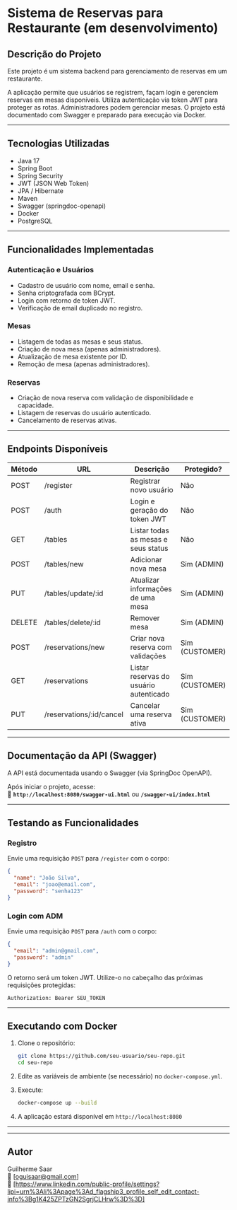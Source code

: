 
# Sistema de Reservas para Restaurante (em desenvolvimento)


## Descrição do Projeto

Este projeto é um sistema backend para gerenciamento de reservas em um restaurante.

A aplicação permite que usuários se registrem, façam login e gerenciem reservas em mesas disponíveis. Utiliza autenticação via token JWT para proteger as rotas. Administradores podem gerenciar mesas. O projeto está documentado com Swagger e preparado para execução via Docker.

---

## Tecnologias Utilizadas

- Java 17  
- Spring Boot  
- Spring Security  
- JWT (JSON Web Token)  
- JPA / Hibernate  
- Maven  
- Swagger (springdoc-openapi)  
- Docker  
- PostgreSQL  

---

## Funcionalidades Implementadas

### Autenticação e Usuários

- Cadastro de usuário com nome, email e senha.
- Senha criptografada com BCrypt.
- Login com retorno de token JWT.
- Verificação de email duplicado no registro.

### Mesas

- Listagem de todas as mesas e seus status.
- Criação de nova mesa (apenas administradores).
- Atualização de mesa existente por ID.
- Remoção de mesa (apenas administradores).

### Reservas

- Criação de nova reserva com validação de disponibilidade e capacidade.
- Listagem de reservas do usuário autenticado.
- Cancelamento de reservas ativas.

---

## Endpoints Disponíveis

| Método | URL                         | Descrição                                        | Protegido?          |
|--------|-----------------------------|--------------------------------------------------|---------------------|
| POST   | /register                   | Registrar novo usuário                           | Não                 |
| POST   | /auth                       | Login e geração do token JWT                     | Não                 |
| GET    | /tables                     | Listar todas as mesas e seus status              | Não                 |
| POST   | /tables/new                 | Adicionar nova mesa                              | Sim (ADMIN)         |
| PUT    | /tables/update/:id          | Atualizar informações de uma mesa                | Sim (ADMIN)         |
| DELETE | /tables/delete/:id          | Remover mesa                                     | Sim (ADMIN)         |
| POST   | /reservations/new           | Criar nova reserva com validações                | Sim (CUSTOMER)      |
| GET    | /reservations               | Listar reservas do usuário autenticado           | Sim (CUSTOMER)      |
| PUT    | /reservations/:id/cancel    | Cancelar uma reserva ativa                       | Sim (CUSTOMER)      |

---

## Documentação da API (Swagger)

A API está documentada usando o Swagger (via SpringDoc OpenAPI).

Após iniciar o projeto, acesse:  
📄 **`http://localhost:8080/swagger-ui.html`** ou **`/swagger-ui/index.html`**

---

## Testando as Funcionalidades

### Registro

Envie uma requisição `POST` para `/register` com o corpo:

```json
{
  "name": "João Silva",
  "email": "joao@email.com",
  "password": "senha123"
}
```

### Login com ADM

Envie uma requisição `POST` para `/auth` com o corpo:

```json
{
  "email": "admin@gmail.com",
  "password": "admin"
}
```

O retorno será um token JWT. Utilize-o no cabeçalho das próximas requisições protegidas:

```
Authorization: Bearer SEU_TOKEN
```

---

## Executando com Docker

1. Clone o repositório:
   ```bash
   git clone https://github.com/seu-usuario/seu-repo.git
   cd seu-repo
   ```

2. Edite as variáveis de ambiente (se necessário) no `docker-compose.yml`.

3. Execute:
   ```bash
   docker-compose up --build
   ```

4. A aplicação estará disponível em `http://localhost:8080`

---

---

## Autor

Guilherme Saar  
📧 [oguisaar@gmail.com]  
🔗 [https://www.linkedin.com/public-profile/settings?lipi=urn%3Ali%3Apage%3Ad_flagship3_profile_self_edit_contact-info%3Bg1K425ZPTzGN2SgrjCLHrw%3D%3D]  
